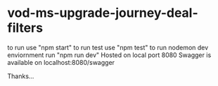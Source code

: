# vod-ms-upgrade-journey-deal-filters

to run use "npm start"
to run test use "npm test"
to run nodemon dev enviornment run "npm run dev"
Hosted on local port 8080
Swagger is available on localhost:8080/swagger

Thanks...